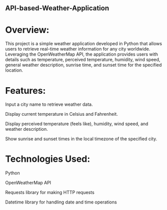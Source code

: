 ## API-based-Weather-Application

# Overview:
This project is a simple weather application developed in Python that allows users to retrieve real-time weather information for any city worldwide. Leveraging the OpenWeatherMap API, the application provides users with details such as temperature, perceived temperature, humidity, wind speed, general weather description, sunrise time, and sunset time for the specified location.

# Features:
Input a city name to retrieve weather data.

Display current temperature in Celsius and Fahrenheit.

Display perceived temperature (feels like), humidity, wind speed, and weather description.

Show sunrise and sunset times in the local timezone of the specified city.

# Technologies Used:
Python

OpenWeatherMap API

Requests library for making HTTP requests

Datetime library for handling date and time operations

